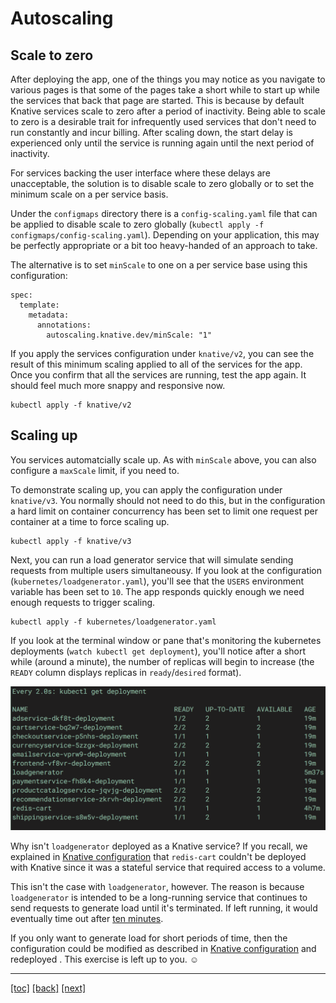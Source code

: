 # Autoscaling

## Scale to zero

After deploying the app, one of the things you may notice as you navigate to various pages is that some of the pages take a short while to start up while the services that back that page are started. This is because by default Knative services scale to zero after a period of inactivity. Being able to scale to zero is a desirable trait for infrequently used services that don't need to run constantly and incur billing. After scaling down, the start delay is experienced only until the service is running again until the next period of inactivity.

For services backing the user interface where these delays are unacceptable, the solution is to disable scale to zero globally or to set the minimum scale on a per service basis.

Under the `configmaps` directory there is a `config-scaling.yaml` file that can be applied to disable scale to zero globally (`kubectl apply -f configmaps/config-scaling.yaml`). Depending on your application, this may be perfectly appropriate or a bit too heavy-handed of an approach to take.

The alternative is to set `minScale` to one on a per service base using this configuration:

```
spec:
  template:
    metadata:
      annotations:
        autoscaling.knative.dev/minScale: "1"
```

If you apply the services configuration under `knative/v2`, you can see the result of this minimum scaling applied to all of the services for the app. Once you confirm that all the services are running, test the app again. It should feel much more snappy and responsive now.

```
kubectl apply -f knative/v2
```

## Scaling up

You services automatcially scale up. As with `minScale` above, you can also configure a `maxScale` limit, if you need to.
 
To demonstrate scaling up, you can apply the configuration under `knative/v3`. You normally should not need to do this, but in the configuration a hard limit on container concurrency has been set to limit one request per container at a time to force scaling up.
  
```
kubectl apply -f knative/v3
```

Next, you can run a load generator service that will simulate sending requests from multiple users simultaneousy. If you look at the configuration (`kubernetes/loadgenerator.yaml`), you'll see that the `USERS` environment variable has been set to `10`. The app responds quickly enough we need enough requests to trigger scaling.
    
```
kubectl apply -f kubernetes/loadgenerator.yaml
```

If you look at the terminal window or pane that's monitoring the kubernetes deployments (`watch kubectl get deployment`), you'll notice after a short while (around a minute), the number of replicas will begin to increase (the `READY` column displays replicas in `ready`/`desired` format).
   
![autoscaling replicas](assets/autoscaling-replicas.png)

Why isn't `loadgenerator` deployed as a Knative service? If you recall, we explained in [Knative configuration] that `redis-cart` couldn't be deployed with Knative since it was a stateful service that required access to a volume.

This isn't the case with `loadgenerator`, however. The reason is because `loadgenerator` is intended to be a long-running service that continues to send requests to generate load until it's terminated. If left running, it would eventually time out after [ten minutes].
      
If you only want to generate load for short periods of time, then the configuration could be modified as described in [Knative configuration] and redeployed . This exercise is left up to you. ☺️

[Knative configuration]: 03-knative-configuration.md
[ten minutes]: https://github.com/knative/serving/blob/master/pkg/apis/config/defaults.go#L46

---
[[toc]](README.md) [[back]](04-deploy-the-app.md) [[next]](06-cleanup.md)

